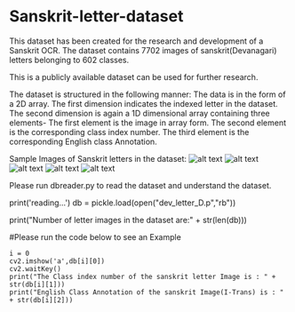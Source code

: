 # Sanskrit-letter-dataset

This dataset has been created for the research and development of a Sanskrit OCR.
The dataset contains 7702 images of sanskrit(Devanagari) letters belonging to 602 classes.

This is a publicly available dataset can be used for further research.

The dataset is structured in the following manner:
	The data is in the form of a 2D array.
	The first dimension indicates the indexed letter in the dataset.
	The second dimension is again a 1D dimensional array containing three elements- 
		 The first element is the image in array form.
		 The second element is the corresponding class index number.
		 The third element is the corresponding English class Annotation.

Sample Images of Sanskrit letters in the dataset:
![alt text](https://github.com/avadesh02/Sanskrit-letter-dataset/images/1.png)
![alt text](https://github.com/avadesh02/Sanskrit-letter-dataset/images/2.png)
![alt text](https://github.com/avadesh02/Sanskrit-letter-dataset/images/3.png)
![alt text](https://github.com/avadesh02/Sanskrit-letter-dataset/images/4.png)
![alt text](https://github.com/avadesh02/Sanskrit-letter-dataset/images/5.png)

Please run dbreader.py to read the dataset and understand the dataset.

print('reading...')
db = pickle.load(open("dev_letter_D.p","rb"))

print("Number of letter images in the dataset are:" + str(len(db)))


#Please run the code below to see an Example
```
i = 0
cv2.imshow('a',db[i][0])
cv2.waitKey()
print("The Class index number of the sanskrit letter Image is : " + str(db[i][1]))
print("English Class Annotation of the sanskrit Image(I-Trans) is : " + str(db[i][2]))
```